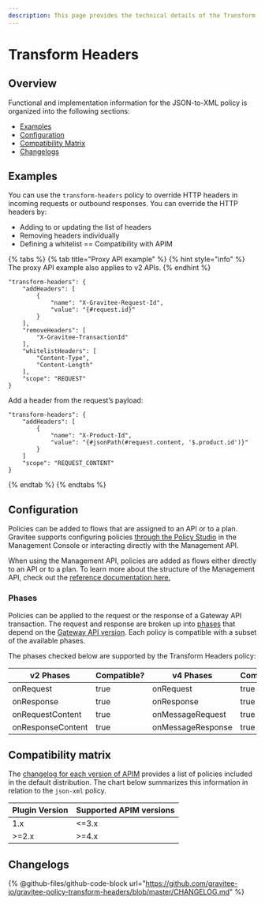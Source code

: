 ```yaml
---
description: This page provides the technical details of the Transform Headers policy
---
```


# Transform Headers

## Overview

Functional and implementation information for the JSON-to-XML policy is organized into the following sections:

* [Examples](transform-headers.md#examples)
* [Configuration](transform-headers.md#configuration)
* [Compatibility Matrix](transform-headers.md#compatibility-matrix)
* [Changelogs](transform-headers.md#changelogs)

## Examples

You can use the `transform-headers` policy to override HTTP headers in incoming requests or outbound responses. You can override the HTTP headers by:

* Adding to or updating the list of headers
* Removing headers individually
* Defining a whitelist == Compatibility with APIM

{% tabs %}
{% tab title="Proxy API example" %}
{% hint style="info" %}
The proxy API example also applies to v2 APIs.
{% endhint %}

```
"transform-headers": {
    "addHeaders": [
        {
            "name": "X-Gravitee-Request-Id",
            "value": "{#request.id}"
        }
    ],
    "removeHeaders": [
        "X-Gravitee-TransactionId"
    ],
    "whitelistHeaders": [
        "Content-Type",
        "Content-Length"
    ],
    "scope": "REQUEST"
}
```

Add a header from the request’s payload:

```
"transform-headers": {
    "addHeaders": [
        {
            "name": "X-Product-Id",
            "value": "{#jsonPath(#request.content, '$.product.id')}"
        }
    ]
    "scope": "REQUEST_CONTENT"
}
```
{% endtab %}
{% endtabs %}

## Configuration

Policies can be added to flows that are assigned to an API or to a plan. Gravitee supports configuring policies [through the Policy Studio](../../guides/policy-design/) in the Management Console or interacting directly with the Management API.

When using the Management API, policies are added as flows either directly to an API or to a plan. To learn more about the structure of the Management API, check out the [reference documentation here.](../management-api-reference/)

### Phases

Policies can be applied to the request or the response of a Gateway API transaction. The request and response are broken up into [phases](broken-reference/) that depend on the [Gateway API version](../../overview/gravitee-api-definitions-and-execution-engines.md). Each policy is compatible with a subset of the available phases.

The phases checked below are supported by the Transform Headers policy:

<table data-full-width="false"><thead><tr><th width="209">v2 Phases</th><th width="139" data-type="checkbox">Compatible?</th><th width="188.41136671177264">v4 Phases</th><th data-type="checkbox">Compatible?</th></tr></thead><tbody><tr><td>onRequest</td><td>true</td><td>onRequest</td><td>true</td></tr><tr><td>onResponse</td><td>true</td><td>onResponse</td><td>true</td></tr><tr><td>onRequestContent</td><td>true</td><td>onMessageRequest</td><td>true</td></tr><tr><td>onResponseContent</td><td>true</td><td>onMessageResponse</td><td>true</td></tr></tbody></table>

## Compatibility matrix

The [changelog for each version of APIM](../../releases-and-changelogs/changelogs/) provides a list of policies included in the default distribution. The chart below summarizes this information in relation to the `json-xml` policy.

<table data-full-width="false"><thead><tr><th>Plugin Version</th><th>Supported APIM versions</th></tr></thead><tbody><tr><td>1.x</td><td>&#x3C;=3.x</td></tr><tr><td>>=2.x</td><td>>=4.x</td></tr></tbody></table>

## Changelogs

{% @github-files/github-code-block url="https://github.com/gravitee-io/gravitee-policy-transform-headers/blob/master/CHANGELOG.md" %}
